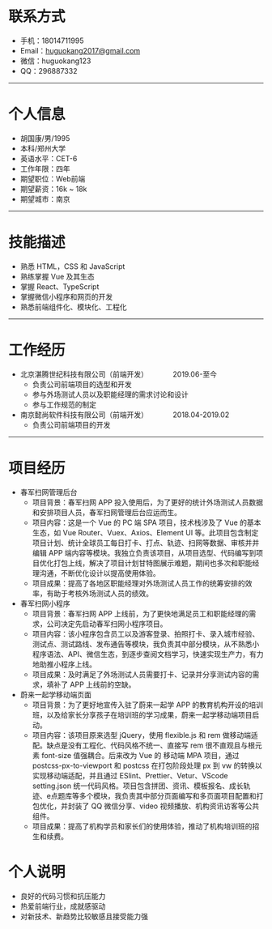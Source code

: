 # 联系方式
* 手机：18014711995  
* Email：huguokang2017@gmail.com  
* 微信：huguokang123  
* QQ：296887332

---

# 个人信息
* 胡国康/男/1995
* 本科/郑州大学
* 英语水平：CET-6
* 工作年限：四年
* 期望职位：Web前端
* 期望薪资：16k ~ 18k
* 期望城市：南京

---

# 技能描述
* 熟悉 HTML，CSS 和 JavaScript
* 熟练掌握 Vue 及其生态
* 掌握 React、TypeScript
* 掌握微信小程序和网页的开发
* 熟悉前端组件化、模块化、工程化
---

# 工作经历
* 北京湛腾世纪科技有限公司（前端开发）　　　　2019.06-至今
    - 负责公司前端项目的选型和开发
    - 参与外场测试人员以及职能经理的需求讨论和设计
    - 参与工作规范的制定
* 南京懿尚软件科技有限公司（前端开发）　　　　2018.04-2019.02
    - 负责公司前端项目的开发

---

# 项目经历
* 春军扫网管理后台
    - 项目背景：春军扫网 APP 投入使用后，为了更好的统计外场测试人员数据和安排项目人员，春军扫网管理后台应运而生。
    - 项目内容：这是一个 Vue 的 PC 端 SPA 项目，技术栈涉及了 Vue 的基本生态，如 Vue Router、Vuex、Axios、Element UI 等。此项目包含制定项目计划、统计全球员工每日打卡、打点、轨迹、扫网等数据、审核并并编辑 APP 端内容等模块。我独立负责该项目，从项目选型、代码编写到项目优化打包上线，解决了项目计划甘特图展示难题，期间也多次和职能经理沟通，不断优化设计以提高使用体验。
    - 项目成果：提高了各地区职能经理对外场测试人员工作的统筹安排的效率，有助于考核外场测试人员的绩效。
* 春军扫网小程序
    - 项目背景：春军扫网 APP 上线前，为了更快地满足员工和职能经理的需求，公司决定先启动春军扫网小程序项目。
    - 项目内容：该小程序包含员工以及游客登录、拍照打卡、录入城市经验、测试点、测试路线、发布通告等模块，我负责其中部分模块，从不熟悉小程序语法、API、微信生态，到逐步查阅文档学习，快速实现生产力，有力地助推小程序上线。
    - 项目成果：及时满足了外场测试人员需要打卡、记录并分享测试内容的需求，填补了 APP 上线前的空缺。
* 蔚来一起学移动端页面
    - 项目背景：为了更好地宣传入驻了蔚来一起学 APP 的教育机构开设的培训班，以及给家长分享孩子在培训班的学习成果，蔚来一起学移动端项目启动。
    - 项目内容：该项目原来选型 jQuery，使用 flexible.js 和 rem 做移动端适配。缺点是没有工程化、代码风格不统一、直接写 rem 很不直观且与根元素 font-size 值强耦合。后来改为 Vue 的 移动端 MPA 项目，通过 postcss-px-to-viewport 和 postcss 在打包阶段处理 px 到 vw 的转换以实现移动端适配，并且通过 ESlint、Prettier、Vetur、VScode setting.json 统一代码风格。项目包含拼团、资讯、模板报名、成长轨迹、e点题库等多个模块，我负责其中部分页面编写和多页面项目配置和打包优化，并封装了 QQ 微信分享、video 视频播放、机构资讯访客等公共组件。
    - 项目成果：提高了机构学员和家长们的使用体验，推动了机构培训班的招生和续费。


# 个人说明
* 良好的代码习惯和抗压能力
* 热爱前端行业，成就感驱动
* 对新技术、新趋势比较敏感且接受能力强
